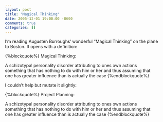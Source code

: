 ```yaml
---
layout: post
title: "Magical Thinking"
date: 2005-12-01 19:00:00 -0600
comments: true
categories: []
---
```


I’m reading Augusten Burroughs’ wonderful “Magical Thinking” on the
plane to Boston. It opens with a definition:

{%blockquote%}
Magical Thinking:

A schizotypal personality disorder attributing to ones own actions
something that has nothing to do with him or her and thus assuming
that one has greater influence than is actually the case
{%endblockquote%}


I couldn’t help but mutate it slightly:

{%blockquote%}
Project Planning:

A schizotypal personality disorder attributing to ones own actions
something that has nothing to do with him or her and thus assuming
that one has greater influence than is actually the case
{%endblockquote%}

